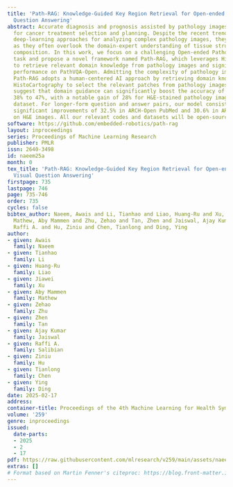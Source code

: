 ```yaml
---
title: 'Path-RAG: Knowledge-Guided Key Region Retrieval for Open-ended Pathology Visual
  Question Answering'
abstract: Accurate diagnosis and prognosis assisted by pathology images are essential
  for cancer treatment selection and planning. Despite the recent trend of adopting
  deep-learning approaches for analyzing complex pathology images, they fall short
  as they often overlook the domain-expert understanding of tissue structure and cell
  composition. In this work, we focus on a challenging Open-ended Pathology VQA (PathVQA-Open)
  task and propose a novel framework named Path-RAG, which leverages HistoCartography
  to retrieve relevant domain knowledge from pathology images and significantly improves
  performance on PathVQA-Open. Admitting the complexity of pathology image analysis,
  Path-RAG adopts a human-centered AI approach by retrieving domain knowledge using
  HistoCartography to select the relevant patches from pathology images. Our experiments
  suggest that domain guidance can significantly boost the accuracy of LLaVA-Med from
  38% to 47%, with a notable gain of 28% for H&E-stained pathology images in the PathVQA-Open
  dataset. For longer-form question and answer pairs, our model consistently achieves
  significant improvements of 32.5% in ARCH-Open PubMed and 30.6% in ARCH-Open Books
  on H&E images. All our relevant codes and datasets will be open-sourced.
software: https://github.com/embedded-robotics/path-rag
layout: inproceedings
series: Proceedings of Machine Learning Research
publisher: PMLR
issn: 2640-3498
id: naeem25a
month: 0
tex_title: 'Path-RAG: Knowledge-Guided Key Region Retrieval for Open-ended Pathology
  Visual Question Answering'
firstpage: 735
lastpage: 746
page: 735-746
order: 735
cycles: false
bibtex_author: Naeem, Awais and Li, Tianhao and Liao, Huang-Ru and Xu, Jiawei and
  Mathew, Aby Mammen and Zhu, Zehao and Tan, Zhen and Jaiswal, Ajay Kumar and Salibian,
  Raffi A. and Hu, Ziniu and Chen, Tianlong and Ding, Ying
author:
- given: Awais
  family: Naeem
- given: Tianhao
  family: Li
- given: Huang-Ru
  family: Liao
- given: Jiawei
  family: Xu
- given: Aby Mammen
  family: Mathew
- given: Zehao
  family: Zhu
- given: Zhen
  family: Tan
- given: Ajay Kumar
  family: Jaiswal
- given: Raffi A.
  family: Salibian
- given: Ziniu
  family: Hu
- given: Tianlong
  family: Chen
- given: Ying
  family: Ding
date: 2025-02-17
address:
container-title: Proceedings of the 4th Machine Learning for Health Symposium
volume: '259'
genre: inproceedings
issued:
  date-parts:
  - 2025
  - 2
  - 17
pdf: https://raw.githubusercontent.com/mlresearch/v259/main/assets/naeem25a/naeem25a.pdf
extras: []
# Format based on Martin Fenner's citeproc: https://blog.front-matter.io/posts/citeproc-yaml-for-bibliographies/
---
```

